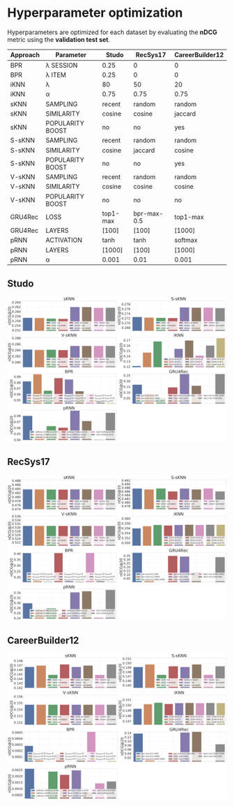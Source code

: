 # Hyperparameter optimization

Hyperparameters are optimized for each dataset by evaluating the **nDCG** metric using the **validation test set**. 

| **Approach** | **Parameter**            | **Studo**         | **RecSys17**         | **CareerBuilder12** |
|--------------|--------------------------|-------------------|----------------------|---------------------|
| BPR          | λ SESSION                | 0.25              | 0                    | 0                   |
| BPR          | λ ITEM                   | 0.25              | 0                    | 0                   |
| iKNN         | λ                        | 80                | 50                   | 20                  |
| iKNN         | α                        | 0.75              | 0.75                 | 0.75                |
| sKNN         | SAMPLING                 | recent            | random               | random              |
| sKNN         | SIMILARITY               | cosine            | cosine               | jaccard             |
| sKNN         | POPULARITY BOOST         | no                | no                   | yes                 |
| S-sKNN       | SAMPLING                 | recent            | random               | random              |
| S-sKNN       | SIMILARITY               | cosine            | jaccard              | cosine              |
| S-sKNN       | POPULARITY BOOST         | no                | no                   | yes                 |
| V-sKNN       | SAMPLING                 | recent            | random               | random              |
| V-sKNN       | SIMILARITY               | cosine            | cosine               | cosine              |
| V-sKNN       | POPULARITY BOOST         | no                | no                   | no                  |
| GRU4Rec      | LOSS                     | top1-max          | bpr-max-0.5          | top1-max            |
| GRU4Rec      | LAYERS                   | \[100\]           | \[100\]              | \[1000\]            |
| pRNN         | ACTIVATION               | tanh              | tanh                 | softmax             |
| pRNN         | LAYERS                   | \[1000\]          | \[100\]              | \[1000\]            |
| pRNN         | α                        | 0.001             | 0.01                 | 0.001               |

## Studo
![Studo](hpopt-results/studo.png)

## RecSys17
![RecSys17](hpopt-results/recsys17.png)

## CareerBuilder12
![CareerBuilder12](hpopt-results/cb12.png)